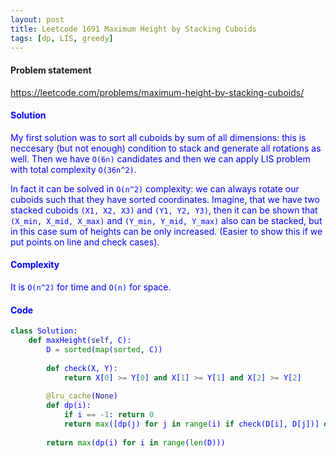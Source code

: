 ```yaml
---
layout: post
title: Leetcode 1691 Maximum Height by Stacking Cuboids
tags: [dp, LIS, greedy]
---
```


#### Problem statement

<a href="https://leetcode.com/problems/maximum-height-by-stacking-cuboids/"> <font color = blue>https://leetcode.com/problems/maximum-height-by-stacking-cuboids/

#### Solution
My first solution was to sort all cuboids by sum of all dimensions: this is neccesary (but not enough) condition to stack and generate all rotations as well. Then we have `O(6n)` candidates and then we can apply LIS problem with total complexity `O(36n^2)`.

In fact it can be solved in `O(n^2)` complexity: we can always rotate our cuboids such that they have sorted coordinates. 
Imagine, that we have two stacked cuboids `(X1, X2, X3)` and `(Y1, Y2, Y3)`, then it can be shown that `(X_min, X_mid, X_max)` and `(Y_min, Y_mid, Y_max)` also can be stacked, but in this case sum of heights can be only increased. (Easier to show this if we put points on line and check cases).

#### Complexity
It is `O(n^2)` for time and `O(n)` for space.

#### Code
```python
class Solution:
    def maxHeight(self, C):
        D = sorted(map(sorted, C))
        
        def check(X, Y):
            return X[0] >= Y[0] and X[1] >= Y[1] and X[2] >= Y[2]
        
        @lru_cache(None)
        def dp(i):
            if i == -1: return 0
            return max([dp(j) for j in range(i) if check(D[i], D[j])] or [0]) + D[i][2]
        
        return max(dp(i) for i in range(len(D)))
```

